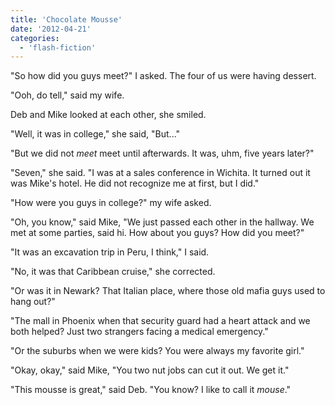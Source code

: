 ```yaml
---
title: 'Chocolate Mousse'
date: '2012-04-21'
categories:
  - 'flash-fiction'
---
```


"So how did you guys meet?" I asked. The four of us were having dessert.

<!-- truncate -->

"Ooh, do tell," said my wife.

Deb and Mike looked at each other, she smiled.

"Well, it was in college," she said, "But..."

"But we did not *meet* meet until afterwards. It was, uhm, five years later?"

"Seven," she said. "I was at a sales conference in Wichita. It turned out it was
Mike's hotel. He did not recognize me at first, but I did."

"How were you guys in college?" my wife asked.

"Oh, you know," said Mike, "We just passed each other in the hallway. We met at
some parties, said hi. How about you guys? How did you meet?"

"It was an excavation trip in Peru, I think," I said.

"No, it was that Caribbean cruise," she corrected.

"Or was it in Newark? That Italian place, where those old mafia guys used to
hang out?"

"The mall in Phoenix when that security guard had a heart attack and we both
helped? Just two strangers facing a medical emergency."

"Or the suburbs when we were kids? You were always my favorite girl."

"Okay, okay," said Mike, "You two nut jobs can cut it out. We get it."

"This mousse is great," said Deb. "You know? I like to call it _mouse_."
